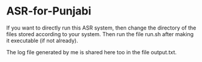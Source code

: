 # ASR-for-Punjabi

If you want to directly run this ASR system, then change the directory of the files stored according to your system. Then run the file run.sh after making it executable (if not already). 

The log file generated by me is shared here too in the file output.txt.
